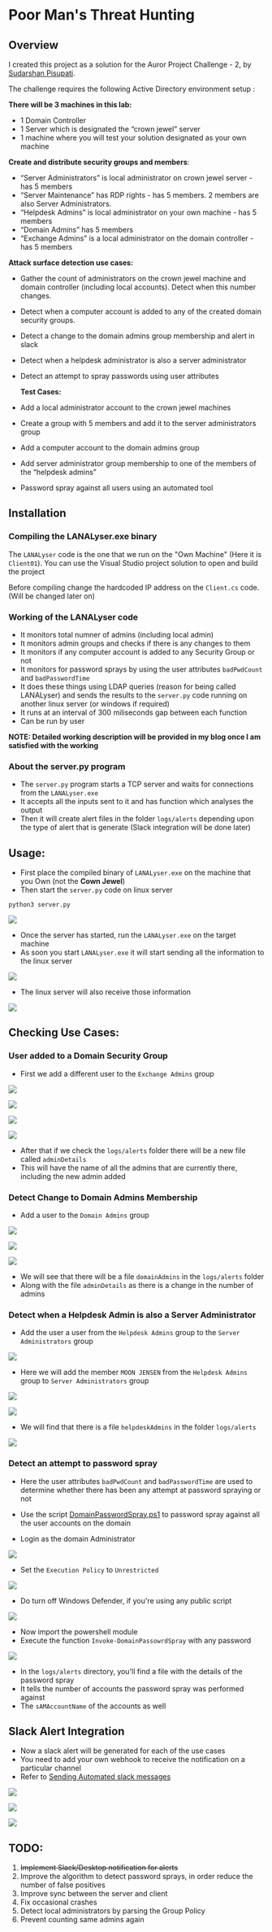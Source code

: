 # Poor Man's Threat Hunting

## Overview

I created this project as a solution for the Auror Project Challenge - 2, by [Sudarshan Pisupati](https://www.linkedin.com/in/sudarshan-pisupati-607b0ab/). 

The challenge requires the following Active Directory environment setup :

**There will be 3 machines in this lab:**
-   1 Domain Controller
-   1 Server which is designated the “crown jewel” server
-   1 machine where you will test your solution designated as your own machine
    

**Create and distribute security groups and members**:

-   “Server Administrators” is local administrator on crown jewel server -  has 5 members
-   “Server Maintenance” has RDP rights - has 5 members. 2 members are also Server Administrators. 
-   “Helpdesk Admins” is local administrator on your own machine - has 5 members
-   “Domain Admins” has 5 members
-   “Exchange Admins” is a local administrator on the domain controller - has 5 members

**Attack surface detection use cases:**

-   Gather the count of administrators on the crown jewel machine and domain controller (including local accounts). Detect when this number changes. 
-   Detect when a computer account is added to any of the created domain security groups. 
-   Detect a change to the domain admins group membership and alert in slack
-   Detect when a helpdesk administrator is also a server administrator
-   Detect an attempt to spray passwords using user attributes
    
	
	**Test Cases:**

-   Add a local administrator account to the crown jewel machines
-   Create a group with 5 members and add it to the server administrators group
-   Add a computer account to the domain admins group
-   Add server administrator group membership to one of the members of the “helpdesk admins”
-   Password spray against all users using an automated tool
    


## Installation

### Compiling the LANALyser.exe binary

The `LANALyser` code is the one that we run on the "Own Machine" (Here it is `Client01`). You can use the Visual Studio project solution to open and build the project

Before compiling change the hardcoded IP address on the `Client.cs` code. (Will be changed later on)

### Working of the LANALyser code

- It monitors total numner of admins (including local admin)
- It monitors admin groups and checks if there is any changes to them
- It monitors if any computer account is added to any Security Group or not
- It monitors for password sprays by using the user attributes `badPwdCount` and `badPasswordTime`
- It does these things using LDAP queries (reason for being called LANALyser) and sends the results to the `server.py` code running on another linux server (or windows if required)
- It runs at an interval of 300 miliseconds gap between each function
- Can be run by user 

**NOTE: Detailed working description will be provided in my blog once I am satisfied with the working**


### About the server.py program

- The `server.py` program starts a TCP server and waits for connections from the `LANALyser.exe`
- It accepts all the inputs sent to it and has function which analyses the output 
- Then it will create alert files in the folder `logs/alerts` depending upon the type of alert that is generate (Slack integration will be done later)



## Usage:

- First place the compiled binary of `LANALyser.exe` on the machine that you Own (not the **Cown Jewel**)
- Then start the `server.py` code on linux server

```
python3 server.py
```


![](Pictures/1.png)

- Once the server has started, run the `LANALyser.exe` on the target machine
- As soon you start `LANALyser.exe` it will start sending all the information to the linux server

![](Pictures/2.png)

- The linux server will also receive those information

![](Pictures/3.png)



## Checking Use Cases:

### User added to a Domain Security Group

- First we add a different user to the `Exchange Admins` group

![](Pictures/4.png)

![](Pictures/5.png)

![](Pictures/6.png)

![](Pictures/7.png)

- After that if we check the `logs/alerts` folder there will be a new file called `adminDetails`
- This will have the name of all the admins that are currently there, including the new admin added


### Detect Change to Domain Admins Membership

- Add a user to the `Domain Admins` group 

![](Pictures/8.png)

![](Pictures/9.png)

![](Pictures/10.png)

- We will see that there will be a file `domainAdmins` in the `logs/alerts` folder
- Along with the file `adminDetails` as there is a change in the number of admins


### Detect when a Helpdesk Admin is also a Server Administrator

- Add the user a user from the `Helpdesk Admins` group to the `Server Administrators` group

![](Pictures/11.png)

- Here we will add the member `MOON JENSEN` from the `Helpdesk Admins` group to `Server Administrators` group

![](Pictures/12.png)

![](Pictures/13.png)

- We will find that there is a file `helpdeskAdmins` in the folder `logs/alerts`

![](Pictures/14.png)


### Detect an attempt to password spray

- Here the user attributes `badPwdCount` and `badPasswordTime` are used to determine whether there has been any attempt at password spraying or not

- Use the script [DomainPasswordSpray.ps1](https://github.com/dafthack/DomainPasswordSpray/blob/master/DomainPasswordSpray.ps1) to password spray against all the user accounts on the domain

- Login as the domain Administrator 

![](Pictures/15.png)

- Set the `Execution Policy` to `Unrestricted`

![](Pictures/16.png)

- Do turn off Windows Defender, if you're using any public script

![](Pictures/17.png)

- Now import the powershell module
- Execute the function `Invoke-DomainPassowrdSpray` with any password

![](Pictures/18.png)

- In the `logs/alerts` directory, you'll find a file with the details of the password spray
- It tells the number of accounts the password spray was performed against
- The `sAMAccountName` of the accounts as well

## Slack Alert Integration

- Now a slack alert will be generated for each of the use cases
- You need to add your own webhook to receive the notification on a particular channel
- Refer to [Sending Automated slack messages](https://medium.com/@sharan.aadarsh/sending-notification-to-slack-using-python-8b71d4f622f3#:~:text=Click%20on%20Apps%20%2B%20icon%20and,on%20create%20a%20new%20channel.)

![](Pictures/19.png)

![](Pictures/20.png)

![](Pictures/21.png)


## TODO:

1. ~~Implement Slack/Desktop notification for alerts~~
2. Improve the algorithm to detect password sprays, in order reduce the number of false positives
3. Improve sync between the server and client
4. Fix occasional crashes 
5. Detect local administrators by parsing the Group Policy
6. Prevent counting same admins again